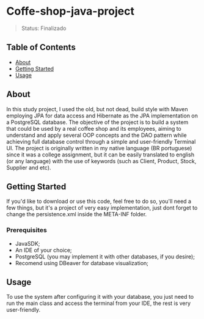 # Coffe-shop-java-project

>Status: Finalizado

## Table of Contents
+ [About](#about)
+ [Getting Started](#getting_started)
+ [Usage](#usage)

## About <a name = "about"></a>
In this study project, I used the old, but not dead, build style with Maven employing JPA for data access and Hibernate as the JPA implementation on a PostgreSQL database. The objective of the project is to build a system that could be used by a real coffee shop and its employees, aiming to understand and apply several OOP concepts and the DAO pattern while achieving full database control through a simple and user-friendly Terminal UI. The project is originally written in my native language (BR portuguese) since it was a college assignment, but it can be easily translated to english (or any language) with the use of keywords (such as Client, Product, Stock, Supplier and etc).

## Getting Started <a name = "getting_started"></a>
If you'd like to download or use this code, feel free to do so, you'll need a few things, but it's a project of very easy implementation, just dont forget to change the persistence.xml inside the META-INF folder.
### Prerequisites
- JavaSDK;
- An IDE of your choice;
- PostgreSQL (you may implement it with other databases, if you desire);
- Recomend using DBeaver for database visualization;

## Usage <a name = "usage"></a>
To use the system after configuring it with your database, you just need to run the main class and access the terminal from your IDE, the rest is very user-friendly.

